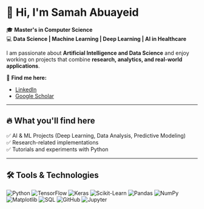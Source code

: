# 👋 Hi, I'm Samah Abuayeid  

🎓 **Master's in Computer Science**  
💻 **Data Science | Machine Learning | Deep Learning | AI in Healthcare**  

I am passionate about **Artificial Intelligence and Data Science** and enjoy working on projects that combine **research, analytics, and real-world applications**.  

🔗 **Find me here:**  
- [LinkedIn](https://www.linkedin.com/in/samah-abuayied)  
- [Google Scholar](https://scholar.google.com/citations?user=qOAOfegAAAAJ&hl=ar)  

---

## 🔥 What you'll find here  
✅ AI & ML Projects (Deep Learning, Data Analysis, Predictive Modeling)  
✅ Research-related implementations  
✅ Tutorials and experiments with Python  

---
## 🛠️ Tools & Technologies  

![Python](https://img.shields.io/badge/Python-3776AB?style=for-the-badge&logo=python&logoColor=white)
![TensorFlow](https://img.shields.io/badge/TensorFlow-FF6F00?style=for-the-badge&logo=tensorflow&logoColor=white)
![Keras](https://img.shields.io/badge/Keras-D00000?style=for-the-badge&logo=keras&logoColor=white)
![Scikit-Learn](https://img.shields.io/badge/Scikit--Learn-F7931E?style=for-the-badge&logo=scikit-learn&logoColor=white)
![Pandas](https://img.shields.io/badge/Pandas-150458?style=for-the-badge&logo=pandas&logoColor=white)
![NumPy](https://img.shields.io/badge/NumPy-013243?style=for-the-badge&logo=numpy&logoColor=white)
![Matplotlib](https://img.shields.io/badge/Matplotlib-003366?style=for-the-badge)
![SQL](https://img.shields.io/badge/SQL-4479A1?style=for-the-badge&logo=postgresql&logoColor=white)
![GitHub](https://img.shields.io/badge/GitHub-181717?style=for-the-badge&logo=github&logoColor=white)
![Jupyter](https://img.shields.io/badge/Jupyter-F37626?style=for-the-badge&logo=jupyter&logoColor=white)
